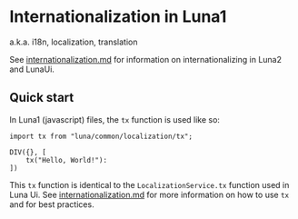 # Internationalization in Luna1

a.k.a. i18n, localization, translation

See [internationalization.md](../) for information on internationalizing in Luna2 and LunaUi.

## Quick start

In Luna1 \(javascript\) files, the `tx` function is used like so:

```text
import tx from "luna/common/localization/tx";

DIV({}, [
    tx("Hello, World!"):
])
```

This `tx` function is identical to the `LocalizationService.tx` function used in Luna Ui. See [internationalization.md](../) for more information on how to use `tx` and for best practices.

